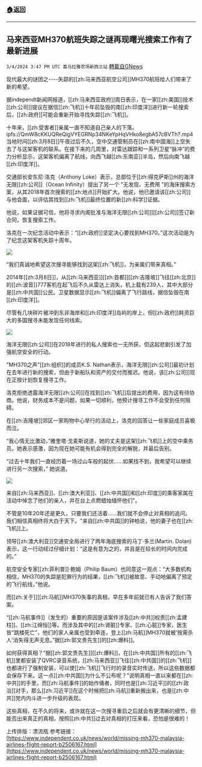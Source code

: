 ###  [:house:返回](README.md)
---


## 马来西亚MH370航班失踪之谜再现曙光搜索工作有了最新进展
`3/4/2024 3:47 PM UTC 喜马拉雅农场新西兰站` [轉載自GNews](https://gnews.org/articles/2364183)

现代最大的谜团之\----失踪的[[zh:马来西亚航空公司]]MH370航班给人们带来了新的希望。

据independt新闻网报道，[[zh:马来西亚政府]]周日表示，在一家[[zh:美国]]技术[[zh:公司]]提议在据信[[zh:飞机]]十年前坠毁的南[[zh:印度洋]]进行新一轮搜索后，[[zh:政府]]可能会重新开始寻找失踪[[zh:飞机]]。

十年来，[[zh:受害者]]亲属一直不知道自己亲人的下落。
ipfs://QmW8cKKUQReQigVYEGRNp34NKeYpHqVHko8egbA57cBVTh?.mp4
当地时间[[zh:3月8日]]午夜过后不久，空中交通管制员在[[zh:南中国海]]上空失去了与这架客机的联系。在接下来的几周里，对雷达跟踪和一系列卫星“脉冲”的费力分析显示，这架客机偏离了航线，向西飞越[[zh:东南亚]]半岛，然后向南飞越[[zh:印度洋]]。

交通部长安东尼·洛克（Anthony Loke）表示，总部位于[[zh:得克萨斯]]州的海洋无限[[zh:公司]]（Ocean Infinity）提出了另一个 "无发现、无费用 "的海床搜索方案，从其2018年首次搜索的[[zh:地点]]开始扩大。他说，他已邀请该[[zh:公司]]与他会面，以评估其找到[[zh:飞机]]最终位置的新[[zh:科学]]证据。

他说，如果证据可信，他将寻求内阁批准与海洋无限[[zh:公司]][[zh:公司]]签订新合同，恢复搜索工作。

洛克在一次纪念活动中表示：“[[zh:政府]]坚定决心要找到MH370。”这次活动是为了纪念这架客机失踪十周年。

![](ipfs://QmVvvHMCXjVSBManUxXmMbGebg45qoSvinie4y9HkYTnAt?.png)

“我们真诚地希望这次搜寻能够找到这架[[zh:飞机]]，为亲属们带来真相。”

2014年[[zh:3月8日]]，从[[zh:马来西亚]][[zh:首都]][[zh:吉隆坡]]飞往[[zh:北京]]的[[zh:波音]]777客机在起飞后不久从雷达上消失，机上载有239人，其中大部分是[[zh:中共国]]公民。卫星数据显示[[zh:飞机]]偏离了飞行路线，据信坠毁在南[[zh:印度洋]]。

尽管有几块碎片被冲到东非海岸和[[zh:印度洋]]岛屿的岸上，但[[zh:政府]]耗资巨大的多国搜寻未能发现任何线索。

![](ipfs://QmdmPacE52UpKjPbqXNFDgbSejUQ712SZQwXKXzAeDVjcq?.png)

海洋无限[[zh:公司]]在2018年进行的私人搜索也一无所获，但这起悲剧引发了加强航空安全的行动。

"MH370之声"[[zh:组织]]的成员K.S. Nathan表示，海洋无限[[zh:公司]]最初计划在去年进行新的搜索，但由于新船队和资产的交付而推迟。他说，该[[zh:公司]]现在正按计划恢复搜寻工作。

洛克拒绝透露海洋无限[[zh:公司]]在找到[[zh:飞机]]后提出的费用，因为这有待协商。他说，财务成本不是问题，如果一切顺利，他预计搜寻工作不会受到任何阻碍。

在[[zh:吉隆坡]]郊区一家购物中心举行的活动上，洛克的回答让一些家庭成员喜极而泣。

“我心情无比激动，”雅奎塔·戈麦斯说道，她的丈夫是这架[[zh:飞机]]上的空中乘务员。她表示感激，因为现在她可能有机会得到完全的解脱，并最后告别。

“过去十年我们一直经历着一场过山车般的起伏……如果找不到，我希望可以继续进行另一次搜索，” 她说道。

![](ipfs://QmZBsnWt9CDWDFArDxfuyCUNtyknthEMm3xMs2sKw3Apbd?.png)

来自[[zh:马来西亚]]、[[zh:澳大利亚]]、[[zh:中共国]]和[[zh:印度]]的乘客家属在活动中悼念了他们的亲人，并在台上点燃蜡烛缅怀他们"。

不管是10年20年还是更久，只要我们还活着......我们就不会停止对真相的追问。我们相信真相终将大白于天下。"来自[[zh:中共国]]的钟柏说，他的妻子也在[[zh:飞机]]上。

领导[[zh:澳大利亚]]交通安全局进行了两年海底搜索的马丁·多兰(Martin. Dolan)表示，这一行动经过仔细计划：“这是有意为之的，并且是在较长的时间内完成的。”

航空安全专家[[zh:菲利普]]·鲍姆（Philip Baum）也同意这一观点：“大多数机构相信，MH370的失踪是犯罪行为的结果，[[zh:飞机]]被故意、手动地偏离了预定的飞行航线，”他说。

而[[zh:关于]][[zh:马航]]MH370失事的真相，早在多年前就已有人告诉了我们答案。

“[[zh:马航事件]]（发生的）重要的原因是该案件涉及[[zh:中共]]权贵[[zh:孟建柱]]、[[zh:江绵恒]]等。而涉及其中的[[zh:肾脏]]专家、[[zh:心脏]]专家，医生皆“跳楼死亡”，他们的家人亲属也受到牵连，登上[[zh:马航]]MH370就被‘按需杀人’消失得无声无息。”据[[zh:郭文贵先生]]的[[zh:爆料]]。

如何获得真相？“据[[zh:郭文贵先生]][[zh:爆料]]，在[[zh:中共国]]所有的[[zh:飞机]]里都安装了QVRC录音系统，[[zh:马来西亚]]飞往[[zh:中共国]]的[[zh:飞机]]也都进行了强制安装，可以使[[zh:飞机]]飞行时的录音实时传送，所以这些数据都会保存下来。这一点[[zh:中共国]]为什么不公布呢？”说明真相一直以来都在[[zh:中共]]的手里，而[[zh:马航事件]]的始作俑者，同时也是[[zh:习近平]]的[[zh:政治]]对手，那么[[zh:习近平]]在这个时候把[[zh:马航]]重新搬出来，也是[[zh:中共]]党内内斗进一步升级的表现。

这些真相，在不久的将来，或许就在这一次搜寻重启之后就会有更清晰的细节，但能否出来真正的真相，按照[[zh:中共]]过去对真相的打压来看，恐怕是很难的！

上传排版：漂流瓶
参考链接：[https://www.independent.co.uk/news/world/missing-mh370-malaysia-airlines-flight-report-b2506167.html](https://www.independent.co.uk/news/world/missing-mh370-malaysia-airlines-flight-report-b2506167.html)

